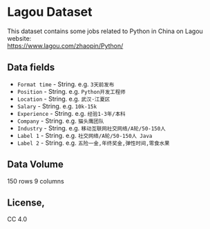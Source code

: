 Lagou Dataset
=============
This dataset contains some jobs related to Python in China on Lagou website:<br> 
https://www.lagou.com/zhaopin/Python/

Data fields
-----------
* `Format time` - String. e.g. `3天前发布`
* `Position` - String. e.g. `Python开发工程师`
* `Location` - String. e.g. `武汉·江夏区`
* `Salary` - String. e.g. `10k-15k`
* `Experience` - String. e.g. `经验1-3年/本科`
* `Company` - String. e.g. `猫头鹰团队`
* `Industry` - String. e.g. `移动互联网社交网络/A轮/50-150人`
* `Label 1` - String. e.g. `社交网络/A轮/50-150人 Java`
* `Label 2` - String. e.g. `五险一金,年终奖金,弹性时间,零食水果`

Data Volume
------------

150 rows 9 columns

License,
-------
CC 4.0

